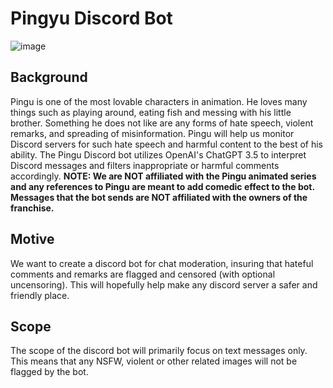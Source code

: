 ﻿# Pingyu Discord Bot
![image](https://github.com/budechi/ethiks/assets/128566227/c9d701e2-f184-4bcc-b173-012c7a10b865)
## Background
Pingu is one of the most lovable characters in animation. He loves many things such as playing around, eating fish and messing with his little brother. Something he does not like are any forms of hate speech, violent remarks, and spreading of misinformation. Pingu will help us monitor Discord servers for such hate speech and harmful content to the best of his ability. The Pingu Discord bot utilizes OpenAI's ChatGPT 3.5 to interpret Discord messages and filters inappropriate or harmful comments accordingly. **NOTE: We are NOT affiliated with the Pingu animated series and any references to Pingu are meant to add comedic effect to the bot. Messages that the bot sends are NOT affiliated with the owners of the franchise.**

## Motive
We want to create a discord bot for chat moderation, insuring that hateful comments and remarks are flagged and censored (with optional uncensoring). This will hopefully help make any discord server a safer and friendly place.

## Scope
The scope of the discord bot will primarily focus on text messages only. This means that any NSFW, violent or other related images will not be flagged by the bot. 
